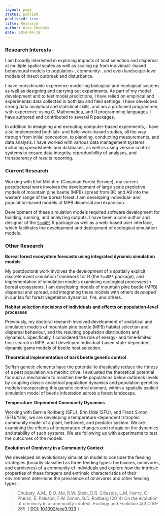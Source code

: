 ```yaml
---
layout: page
status: publish
published: true
title: Research
author: Alex Chubaty
date: 2014-04-18
---
```


### Research Interests

I am broadly interested in exploring impacts of host selection and dispersal at multiple spatial scales as well as scaling up from individual--based behavioural models to population-, community-, and even landscape-level models of insect outbreak and disturbance.

I have considerable experience modelling biological and ecological systems as well as designing and carrying out experiments. As part of my model development and to test model predictions, I have relied on empirical and experimental data collected in both lab and field settings. I have developed strong data analytical and statistical skills, and am a proficient programmer, with experience using C, Mathematica, and R programming languages. I have authored and contributed to several R packages.

In addition to designing and executing computer-based experiments, I have also implemented both lab- and field-work-based studies, all the way through from initial conception, to planning, conducting measurements, and data analysis. I have worked with various data management systems including spreadsheets and databases, as well as using version control systems to ensure data integrity, reproducibility of analyses, and transparency of results reporting.

### Current Research

Working with Eliot McIntire (Canadian Forest Service), my current postdoctoral work involves the development of large scale predictive models of mountain pine beetle (MPB) spread from BC and AB into the western range of the boreal forest. I am developing individual- and population-based models of MPB dispersal and expansion. 

Development of these simulation models required software development for building, running, and analyzing outputs. I have been a core author and designer of the [`SpaDES`](http://spades.predictiveecology.org/) R package as well as a web-based user interface, which facilitates the development and deployment of ecological simulation models.

### Other Research

**Boreal forest ecosystem forecasts using integrated dynamic simulation models**

My postdoctoral work involves the development of a spatially explicit discrete event simulation framework for R (the `SpaDES` package), and implementation of simulation models examining ecological processes in boreal ecosystems. I am developing models of mountain pine beetle (MPB) dispersal and spread, and integrating these models with others developed in our lab for forest vegetaiton dynamics, fire, and others.

**Habitat selection decisions of individuals and effects on population-level processes**

Previously, my doctoral research involved development of analytical and simulation models of mountain pine beetle (MPB) habitat selection and dispersal behaviour, and the resulting population distributions and dynamics. Specifically, I considered the role of energy- and time-limited host search in MPB, and I developed individual-based state-dependent dynamic game models of beetle host selection.

**Theoretical implementation of bark beetle genetic control**

Selfish genetic elements have the potential to drastically reduce the fitness of a pest population via meoitic drive. I evaluated the theoretical potential for such a mechanism to maintain beetle populations below outbreak levels by coupling classic analytical population dynamics and population genetics models incorporating this genetic control element, within a spatially explicit simulation model of beetle infestation across a forest landscape.

**Temperature-Dependent Community Dynamics**

Working with Bernie Roitberg (SFU), Erin Udal (SFU), and Franz Simon (SFU/Yale), we are developing a temperature-dependent tritrophic community model of a plant, herbivore, and predator system. We are examining the effects of temperature changes and refugia on the dynamics and stability of such systems. We are following up with experiments to test the outcomes of the models.

**Evolution of Omnivory in a Community Context**

We developed an evolutionary simulation model to consider the feeding strategies (broadly classified as three feeding types: herbivores, omnivores, and carnivores) of a community of individuals and explore how the intrinsic properties of these foragers and extrinsic characteristics of their environment determine the prevalence of omnivores and other feeding types.

> Chubaty, A.M.*, B.O. Ma*, R.W. Stein, D.R. Gillespie, L.M. Henry, C. Phelan, E. Palsson, F.W. Simon, B.D. Roitberg (2014) On the evolution of omnivory in a community context. Ecology and Evolution 4(3):251-265. [ <a href="http://dx.doi.org/10.1002/ece3.923">DOI: 10.1002/ece3.923</a> ]
